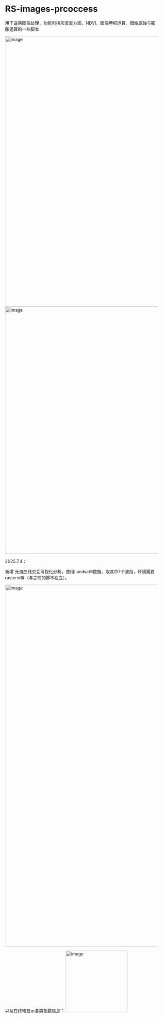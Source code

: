 # RS-images-prcoccess

用于遥感图像处理，功能包括灰度直方图，NDVI，图像卷积运算，图像腐蚀与膨胀运算的一些脚本

<img width="892" alt="image" src="https://github.com/user-attachments/assets/adb962b9-6722-4bed-9b00-2dbdd32628e8" />


<img width="814" alt="image" src="https://github.com/user-attachments/assets/a5c2acff-643a-4ba0-bef8-fc39826fc027" />



2025.7.4：

新增 光谱曲线交互可视化分析，使用Landsat9数据，取其中7个波段，环境需要rasterio等（与之前的脚本独立）。

<img width="1192" alt="image" src="https://github.com/user-attachments/assets/eeb4b124-ae53-4ad5-8a89-46907bb683dc" />

以及在终端显示各类指数信息：
<img width="203" alt="image" src="https://github.com/user-attachments/assets/b5a45f19-7fcd-4aef-9327-109930a4ded0" />
